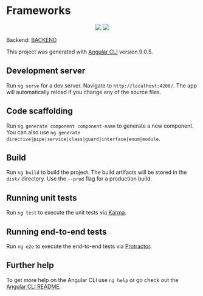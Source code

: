 # Frameworks
<p align="center">
	<a>
	      <img src="https://img.shields.io/badge/Spring-6DB33F?style=for-the-badge&logo=spring&logoColor=white"/>
	</a>
	<a>
	      <img src="https://img.shields.io/badge/Angular-DD0031?style=for-the-badge&logo=angular&logoColor=white"/>
	</a>
</p>

Backend: [BACKEND](https://github.com/ImaneYASSIRI/Systeme_gestion_concours_BE)






This project was generated with [Angular CLI](https://github.com/angular/angular-cli) version 9.0.5.

## Development server

Run `ng serve` for a dev server. Navigate to `http://localhost:4200/`. The app will automatically reload if you change any of the source files.

## Code scaffolding

Run `ng generate component component-name` to generate a new component. You can also use `ng generate directive|pipe|service|class|guard|interface|enum|module`.

## Build

Run `ng build` to build the project. The build artifacts will be stored in the `dist/` directory. Use the `--prod` flag for a production build.

## Running unit tests

Run `ng test` to execute the unit tests via [Karma](https://karma-runner.github.io).

## Running end-to-end tests

Run `ng e2e` to execute the end-to-end tests via [Protractor](http://www.protractortest.org/).

## Further help

To get more help on the Angular CLI use `ng help` or go check out the [Angular CLI README](https://github.com/angular/angular-cli/blob/master/README.md).
